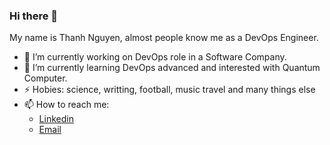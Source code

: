 ### Hi there 👋
My name is Thanh Nguyen, almost people know me as a DevOps Engineer.

<!--
**tigonguyen/tigonguyen** is a ✨ _special_ ✨ repository because its `README.md` (this file) appears on your GitHub profile.

Here are some ideas to get you started:

-->
- 🔭 I’m currently working on DevOps role in a Software Company.
- 🌱 I’m currently learning DevOps advanced and interested with Quantum Computer.
- ⚡ Hobies: science, writting, football, music travel and many things else
- 📫 How to reach me:
   - [Linkedin](https://www.linkedin.com/in/thanh-nguyen-656853156/)
   - [Email](mailto:thanhch09091998@gmail.com)
